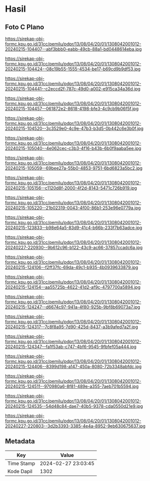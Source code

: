 # Hasil

## Foto C Plano

https://sirekap-obj-formc.kpu.go.id/31cc/pemilu/pdpr/13/08/04/20/01/1308042001012-20240215-104407--abf3bbb0-eabb-49cb-88a1-bd0448614eba.jpg

https://sirekap-obj-formc.kpu.go.id/31cc/pemilu/pdpr/13/08/04/20/01/1308042001012-20240215-104424--08c19b55-1555-4534-be17-b69cd9b9df53.jpg

https://sirekap-obj-formc.kpu.go.id/31cc/pemilu/pdpr/13/08/04/20/01/1308042001012-20240215-104441--c2eccd2f-787c-49d0-a002-e915ca34a36d.jpg

https://sirekap-obj-formc.kpu.go.id/31cc/pemilu/pdpr/13/08/04/20/01/1308042001012-20240215-104457--061872e2-8618-4198-bfe3-4c9cb9b06f5f.jpg

https://sirekap-obj-formc.kpu.go.id/31cc/pemilu/pdpr/13/08/04/20/01/1308042001012-20240215-104520--3c3529e0-4c9e-47b3-b3d5-0b442c6e3b0f.jpg

https://sirekap-obj-formc.kpu.go.id/31cc/pemilu/pdpr/13/08/04/20/01/1308042001012-20240215-105040--4e062cec-c3b3-4f16-b43b-6b0f9aaba5ee.jpg

https://sirekap-obj-formc.kpu.go.id/31cc/pemilu/pdpr/13/08/04/20/01/1308042001012-20240215-105059--69bee27a-55b0-4853-9751-6bd6823a5bc2.jpg

https://sirekap-obj-formc.kpu.go.id/31cc/pemilu/pdpr/13/08/04/20/01/1308042001012-20240215-105156--c1120d8f-2000-4f2d-8143-5471c726b919.jpg

https://sirekap-obj-formc.kpu.go.id/31cc/pemilu/pdpr/13/08/04/20/01/1308042001012-20240215-105220--21b02319-0043-4f00-86b1-253e96e0779a.jpg

https://sirekap-obj-formc.kpu.go.id/31cc/pemilu/pdpr/13/08/04/20/01/1308042001012-20240215-123833--b98e64a5-83d9-41c4-b66b-233f7b63adce.jpg

https://sirekap-obj-formc.kpu.go.id/31cc/pemilu/pdpr/13/08/04/20/01/1308042001012-20240227-220930--9b612c96-b122-43c9-ac66-37857ccadc6a.jpg

https://sirekap-obj-formc.kpu.go.id/31cc/pemilu/pdpr/13/08/04/20/01/1308042001012-20240215-124106--f2ff37fc-69da-49c1-b935-4b0939633879.jpg

https://sirekap-obj-formc.kpu.go.id/31cc/pemilu/pdpr/13/08/04/20/01/1308042001012-20240215-124154--aa55725b-4622-41d2-af9c-4797700a5894.jpg

https://sirekap-obj-formc.kpu.go.id/31cc/pemilu/pdpr/13/08/04/20/01/1308042001012-20240215-124247--d6674c97-941a-4f80-925b-9bf8b69073a7.jpg

https://sirekap-obj-formc.kpu.go.id/31cc/pemilu/pdpr/13/08/04/20/01/1308042001012-20240215-124317--7c8f8a95-7d90-425d-8437-a3b9afed7a2f.jpg

https://sirekap-obj-formc.kpu.go.id/31cc/pemilu/pdpr/13/08/04/20/01/1308042001012-20240215-124347--fa1f53ab-c747-4bf6-9545-9fbfef05a444.jpg

https://sirekap-obj-formc.kpu.go.id/31cc/pemilu/pdpr/13/08/04/20/01/1308042001012-20240215-124406--8399d198-a147-450a-8080-72b3348abfdc.jpg

https://sirekap-obj-formc.kpu.go.id/31cc/pemilu/pdpr/13/08/04/20/01/1308042001012-20240215-124511--970980a6-8f81-489e-a355-7aeb701b5594.jpg

https://sirekap-obj-formc.kpu.go.id/31cc/pemilu/pdpr/13/08/04/20/01/1308042001012-20240215-124535--54d48c84-dae7-40b5-9378-cda0550d21e9.jpg

https://sirekap-obj-formc.kpu.go.id/31cc/pemilu/pdpr/13/08/04/20/01/1308042001012-20240227-220803--3d2b3393-3385-4e4a-8952-9eb630675637.jpg


## Metadata

| Key        | Value               |
| ---------- | ------------------- |
| Time Stamp | 2024-02-27 23:03:45 |
| Kode Dapil | 1302                |



